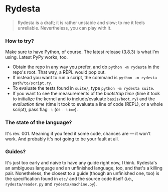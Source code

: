 # Rydesta

> Rydesta is a draft; it is rather unstable and slow; to me it feels unreliable.
> Nevertheless, you can play with it.

### How to try?

Make sure to have Python, of course. The latest release (3.8.3) is what I'm using.
Latest PyPy works, too.
+ Obtain the repo in any way you prefer, and do `python -m rydesta` in the repo's
  root. That way, a REPL would pop out.
+ If instead you want to run a script, the command is `python -m rydesta path/to/script.ry`.
+ To evaluate the tests found in `suite/`, type `python -m rydesta suite`.
+ If you want to see the measurements of the *bootstrap time* (time it took to
  initialize the kernel and to include/evaluate `basis/boot.ry`) and the *evaluation time*
  (time it took to evaluate a line of code (REPL), or a whole script), pass flag
  `-t` (or `--time`).

### The state of the language?

It's rev. 001. Meaning if you feed it some code, chances are — it won't work. And probably
it's not going to be your fault at all.

### Guides?

It's just too early and naive to have any guide right now, I think. Rydesta's
an ambiguous language and an unfinished language, too, and that's a killing pair.
Nonetheless, the closest to a guide (though an unfinished one, too) is the specification
found in `etc/` and the source code itself (i.e., `rydesta/reader.py` and `rydesta/machine.py`).
